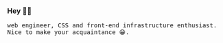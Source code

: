 ### Hey 👋🥝

<samp>

web engineer, CSS and front-end infrastructure enthusiast.
<br>
Nice to make your acquaintance 😁.

</samp>
